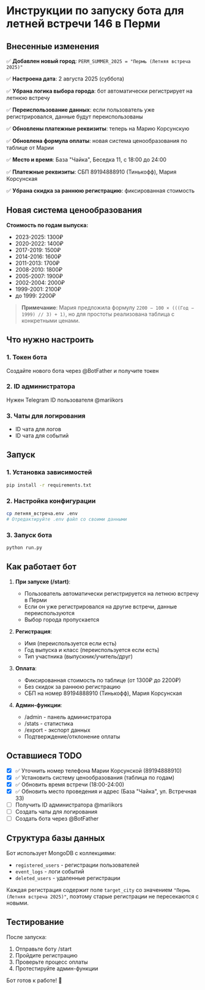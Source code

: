 # Инструкции по запуску бота для летней встречи 146 в Перми

## Внесенные изменения

✅ **Добавлен новый город**: `PERM_SUMMER_2025 = "Пермь (Летняя встреча 2025)"`

✅ **Настроена дата**: 2 августа 2025 (суббота)

✅ **Убрана логика выбора города**: бот автоматически регистрирует на летнюю встречу

✅ **Переиспользование данных**: если пользователь уже регистрировался, данные будут переиспользованы

✅ **Обновлены платежные реквизиты**: теперь на Марию Корсунскую

✅ **Обновлена формула оплаты**: новая система ценообразования по таблице от Марии

✅ **Место и время**: База "Чайка", Беседка 11, с 18:00 до 24:00

✅ **Платежные реквизиты**: СБП 89194888910 (Тинькофф), Мария Корсунская

✅ **Убрана скидка за раннюю регистрацию**: фиксированная стоимость

## Новая система ценообразования

**Стоимость по годам выпуска:**
- 2023-2025: 1300₽
- 2020-2022: 1400₽ 
- 2017-2019: 1500₽
- 2014-2016: 1600₽
- 2011-2013: 1700₽
- 2008-2010: 1800₽
- 2005-2007: 1900₽
- 2002-2004: 2000₽
- 1999-2001: 2100₽
- до 1999: 2200₽

> **Примечание**: Мария предложила формулу `2200 − 100 × (((Год − 1999) // 3) + 1)`, но для простоты реализована таблица с конкретными ценами.

## Что нужно настроить

### 1. Токен бота
Создайте нового бота через @BotFather и получите токен

### 2. ID администратора
Нужен Telegram ID пользователя @mariikors

### 3. Чаты для логирования
- ID чата для логов
- ID чата для событий

## Запуск

### 1. Установка зависимостей
```bash
pip install -r requirements.txt
```

### 2. Настройка конфигурации
```bash
cp летняя_встреча.env .env
# Отредактируйте .env файл со своими данными
```

### 3. Запуск бота
```bash
python run.py
```

## Как работает бот

1. **При запуске (/start)**: 
   - Пользователь автоматически регистрируется на летнюю встречу в Перми
   - Если он уже регистрировался на другие встречи, данные переиспользуются
   - Выбор города пропускается

2. **Регистрация**:
   - Имя (переиспользуется если есть)
   - Год выпуска и класс (переиспользуется если есть)
   - Тип участника (выпускник/учитель/друг)

3. **Оплата**:
   - Фиксированная стоимость по таблице (от 1300₽ до 2200₽)
   - Без скидок за раннюю регистрацию
   - СБП на номер 89194888910 (Тинькофф), Мария Корсунская

4. **Админ-функции**:
   - /admin - панель администратора
   - /stats - статистика 
   - /export - экспорт данных
   - Подтверждение/отклонение оплаты

## Оставшиеся TODO

- [x] ✅ Уточнить номер телефона Марии Корсунской (89194888910)
- [x] ✅ Установить систему ценообразования (таблица по годам)
- [x] ✅ Обновить время встречи (18:00-24:00)
- [x] ✅ Обновить место проведения и адрес (База "Чайка", ул. Встречная 33)
- [ ] Получить ID администратора @mariikors
- [ ] Создать чаты для логирования
- [ ] Создать бота через @BotFather

## Структура базы данных

Бот использует MongoDB с коллекциями:
- `registered_users` - регистрации пользователей
- `event_logs` - логи событий
- `deleted_users` - удаленные регистрации

Каждая регистрация содержит поле `target_city` со значением `"Пермь (Летняя встреча 2025)"`, поэтому старые регистрации не пересекаются с новыми.

## Тестирование

После запуска:
1. Отправьте боту /start
2. Пройдите регистрацию
3. Проверьте процесс оплаты
4. Протестируйте админ-функции

Бот готов к работе! 🎉